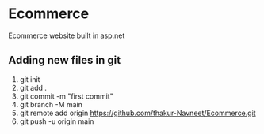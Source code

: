 # Ecommerce
Ecommerce website built in asp.net


## Adding new files in git
1. git init
2. git add .
3. git commit -m "first commit"
4. git branch -M main
5. git remote add origin https://github.com/thakur-Navneet/Ecommerce.git
6. git push -u origin main